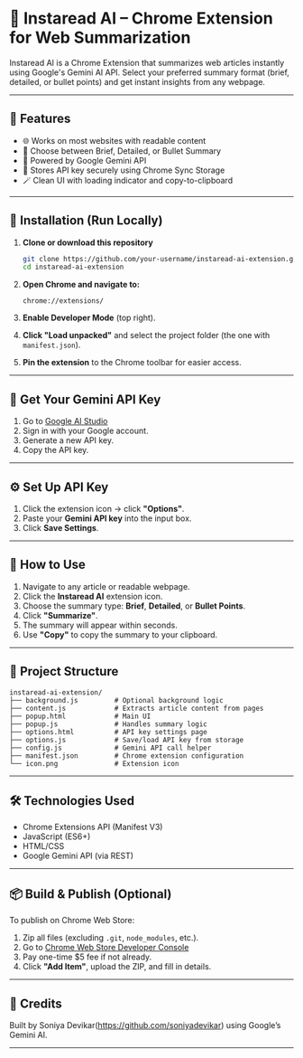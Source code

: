 # 🧠 Instaread AI – Chrome Extension for Web Summarization

Instaread AI is a Chrome Extension that summarizes web articles instantly using Google's Gemini AI API. Select your preferred summary format (brief, detailed, or bullet points) and get instant insights from any webpage.

---

## 🚀 Features

- 🌐 Works on most websites with readable content
- 📑 Choose between Brief, Detailed, or Bullet Summary
- 🧠 Powered by Google Gemini API
- 💾 Stores API key securely using Chrome Sync Storage
- 🪄 Clean UI with loading indicator and copy-to-clipboard

---

## 🔧 Installation (Run Locally)

1. **Clone or download this repository**
   ```bash
   git clone https://github.com/your-username/instaread-ai-extension.git
   cd instaread-ai-extension
   ```

2. **Open Chrome and navigate to:**
   ```
   chrome://extensions/
   ```

3. **Enable Developer Mode** (top right).

4. **Click "Load unpacked"** and select the project folder (the one with `manifest.json`).

5. **Pin the extension** to the Chrome toolbar for easier access.

---

## 🔐 Get Your Gemini API Key

1. Go to [Google AI Studio](https://makersuite.google.com/app/apikey)
2. Sign in with your Google account.
3. Generate a new API key.
4. Copy the API key.

---

## ⚙️ Set Up API Key

1. Click the extension icon → click **"Options"**.
2. Paste your **Gemini API key** into the input box.
3. Click **Save Settings**.

---

## 📘 How to Use

1. Navigate to any article or readable webpage.
2. Click the **Instaread AI** extension icon.
3. Choose the summary type: **Brief**, **Detailed**, or **Bullet Points**.
4. Click **"Summarize"**.
5. The summary will appear within seconds.
6. Use **"Copy"** to copy the summary to your clipboard.

---

## 📁 Project Structure

```
instaread-ai-extension/
├── background.js         # Optional background logic
├── content.js            # Extracts article content from pages
├── popup.html            # Main UI
├── popup.js              # Handles summary logic
├── options.html          # API key settings page
├── options.js            # Save/load API key from storage
├── config.js             # Gemini API call helper
├── manifest.json         # Chrome extension configuration
└── icon.png              # Extension icon
```

---

## 🛠 Technologies Used

- Chrome Extensions API (Manifest V3)
- JavaScript (ES6+)
- HTML/CSS
- Google Gemini API (via REST)

---

## 📦 Build & Publish (Optional)

To publish on Chrome Web Store:

1. Zip all files (excluding `.git`, `node_modules`, etc.).
2. Go to [Chrome Web Store Developer Console](https://chromewebstore.google.com/u/0/developer/dashboard)
3. Pay one-time $5 fee if not already.
4. Click **"Add Item"**, upload the ZIP, and fill in details.

---

## 🧠 Credits

Built by Soniya Devikar(https://github.com/soniyadevikar) using Google’s Gemini AI.

---

